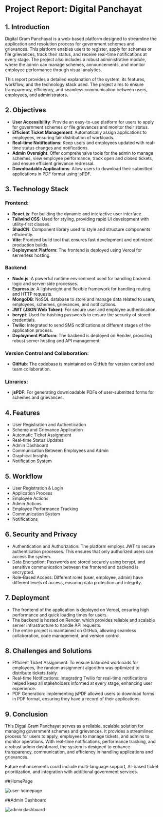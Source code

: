 # Project Report: Digital Panchayat

## 1. Introduction

Digital Gram Panchayat is a web-based platform designed to streamline the application and resolution process for government schemes and grievances. This platform enables users to register, apply for schemes or file grievances, track their status, and receive real-time notifications at every stage. The project also includes a robust administrative module, where the admin can manage schemes, announcements, and monitor employee performance through visual analytics.

This report provides a detailed explanation of the system, its features, workflow, and the technology stack used. The project aims to ensure transparency, efficiency, and seamless communication between users, employees, and administrators.

## 2. Objectives

- **User Accessibility**: Provide an easy-to-use platform for users to apply for government schemes or file grievances and monitor their status.
- **Efficient Ticket Management**: Automatically assign applications to employees, ensuring fair distribution of workloads.
- **Real-time Notifications**: Keep users and employees updated with real-time status changes and notifications.
- **Admin Oversight**: Offer comprehensive tools for the admin to manage schemes, view employee performance, track open and closed tickets, and ensure efficient grievance redressal.
- **Downloadable Applications**: Allow users to download their submitted applications in PDF format using jsPDF.

## 3. Technology Stack

### Frontend:

- **React.js**: For building the dynamic and interactive user interface.
- **Tailwind CSS**: Used for styling, providing rapid UI development with utility-first classes.
- **ShadCN**: Component library used to style and structure components efficiently.
- **Vite**: Frontend build tool that ensures fast development and optimized production builds.
- **Deployment Platform**: The frontend is deployed using Vercel for serverless hosting.

### Backend:

- **Node.js**: A powerful runtime environment used for handling backend logic and server-side processes.
- **Express.js**: A lightweight and flexible framework for handling routing and HTTP requests.
- **MongoDB**: NoSQL database to store and manage data related to users, employees, schemes, grievances, and notifications.
- **JWT (JSON Web Token)**: For secure user and employee authentication.
- **bcrypt**: Used for hashing passwords to ensure the security of stored credentials.
- **Twilio**: Integrated to send SMS notifications at different stages of the application process.
- **Deployment Platform**: The backend is deployed on Render, providing robust server hosting and API management.

### Version Control and Collaboration:

- **GitHub**: The codebase is maintained on GitHub for version control and team collaboration.

### Libraries:

- **jsPDF**: For generating downloadable PDFs of user-submitted forms for schemes and grievances.

## 4. Features

- User Registration and Authentication
- Scheme and Grievance Application
- Automatic Ticket Assignment
- Real-time Status Updates
- Admin Dashboard
- Communication Between Employees and Admin
- Graphical Insights
- Notification System

## 5. Workflow

- User Registration & Login
- Application Process
- Employee Actions
- Admin Actions
- Employee Performance Tracking
- Communication System
- Notifications

## 6. Security and Privacy

- Authentication and Authorization: The platform employs JWT to secure authentication processes. This ensures that only authorized users can access the system.
- Data Encryption: Passwords are stored securely using bcrypt, and sensitive communication between the frontend and backend is encrypted.
- Role-Based Access: Different roles (user, employee, admin) have different levels of access, ensuring data protection and integrity.

## 7. Deployment

- The frontend of the application is deployed on Vercel, ensuring high performance and quick loading times for users.
- The backend is hosted on Render, which provides reliable and scalable server infrastructure to handle API requests.
- The entire project is maintained on GitHub, allowing seamless collaboration, code management, and version control.

## 8. Challenges and Solutions

- Efficient Ticket Assignment: To ensure balanced workloads for employees, the random assignment algorithm was optimized to distribute tickets fairly.
- Real-time Notifications: Integrating Twilio for real-time notifications helped keep all stakeholders informed at every stage, enhancing user experience.
- PDF Generation: Implementing jsPDF allowed users to download forms in PDF format, ensuring they have a record of their applications.

## 9. Conclusion

This Digtal Gram Panchayat serves as a reliable, scalable solution for managing government schemes and grievances. It provides a streamlined process for users to apply, employees to manage tickets, and admins to monitor operations. With real-time notifications, performance tracking, and a robust admin dashboard, the system is designed to enhance transparency, communication, and efficiency in handling applications and grievances.

Future enhancements could include multi-language support, AI-based ticket prioritization, and integration with additional government services.

##HomePage

![user-homepage](https://github.com/user-attachments/assets/d26210c9-a0f5-4556-bec0-6987aeb1e537)

##Admin Dashboard

![admin dashboard](https://github.com/user-attachments/assets/c29e68ca-e6cb-434e-abc9-f065effa3cce)
